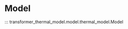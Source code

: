 <!--
SPDX-FileCopyrightText: Contributors to the Transformer Thermal Model project

SPDX-License-Identifier: MPL-2.0
-->

# Model

::: transformer_thermal_model.model.thermal_model.Model
